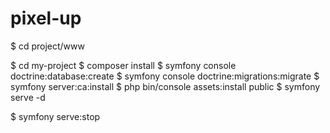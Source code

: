 # pixel-up

$ cd project/www

$ cd my-project
$ composer install
$ symfony console doctrine:database:create
$ symfony console doctrine:migrations:migrate
$ symfony server:ca:install
$ php bin/console assets:install public
$ symfony serve -d


$ symfony serve:stop
